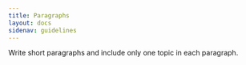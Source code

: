 ```yaml
---
title: Paragraphs
layout: docs
sidenav: guidelines
---
```


Write short paragraphs and include only one topic in each paragraph.
